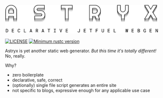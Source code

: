 <p align="center"><img src="https://raw.githubusercontent.com/monomadic/astryx/master/assets/logo.svg" /></p>

[![LICENSE](https://img.shields.io/badge/license-MIT-blue.svg)](LICENSE)
[![Minimum rustc version](https://img.shields.io/badge/rustc-1.42.0+-green.svg)](#rust-version-requirements)

Astryx is yet another static web generator. *But this time it's totally different!* No, really.

Why?

- zero boilerplate
- declarative, safe, correct
- (optionally) single file script generates an entire site
- not specific to blogs, expressive enough for any applicable use case
